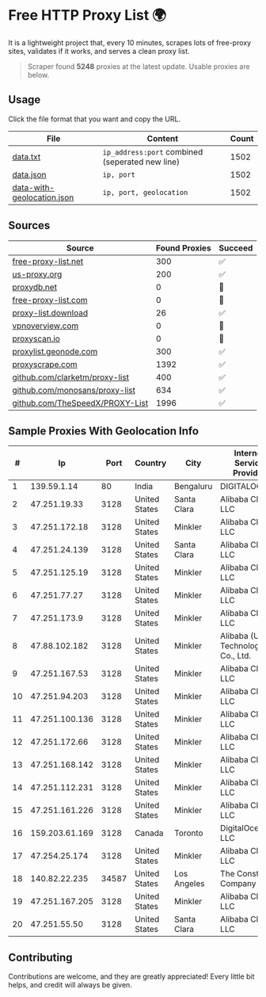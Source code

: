 
# Free HTTP Proxy List 🌍

It is a lightweight project that, every 10 minutes, scrapes lots of free-proxy sites, validates if it works, and serves a clean proxy list.


> Scraper found **5248** proxies at the latest update. Usable proxies are below.

## Usage

Click the file format that you want and copy the URL.


|File|Content|Count|
|----|-------|-----|
|[data.txt](https://raw.githubusercontent.com/themiralay/Proxy-List-World/master/data.txt)|`ip_address:port` combined (seperated new line)|1502|
|[data.json](https://raw.githubusercontent.com/themiralay/Proxy-List-World/master/data.json)|`ip, port`|1502|
|[data-with-geolocation.json](https://raw.githubusercontent.com/themiralay/Proxy-List-World/master/data-with-geolocation.json)|`ip, port, geolocation`|1502|

## Sources

|Source|Found Proxies|Succeed|
|------|-------------|-------|
|[free-proxy-list.net](https://free-proxy-list.net)|300|✅|
|[us-proxy.org](https://www.us-proxy.org)|200|✅|
|[proxydb.net](http://proxydb.net)|0|🚫|
|[free-proxy-list.com](https://free-proxy-list.com/?page=&port=&type%5B%5D=http&type%5B%5D=https&up_time=0&search=Search)|0|🚫|
|[proxy-list.download](https://www.proxy-list.download/HTTP)|26|✅|
|[vpnoverview.com](https://vpnoverview.com/privacy/anonymous-browsing/free-proxy-servers)|0|🚫|
|[proxyscan.io](https://www.proxyscan.io)|0|🚫|
|[proxylist.geonode.com](https://proxylist.geonode.com/api/proxy-list?limit=300&page=1&sort_by=lastChecked&sort_type=desc&protocols=http,https)|300|✅|
|[proxyscrape.com](https://api.proxyscrape.com/v2/?request=displayproxies&protocol=http&timeout=10000&country=all&ssl=all&anonymity=all)|1392|✅|
|[github.com/clarketm/proxy-list](https://raw.githubusercontent.com/clarketm/proxy-list/master/proxy-list-raw.txt)|400|✅|
|[github.com/monosans/proxy-list](https://raw.githubusercontent.com/monosans/proxy-list/main/proxies/http.txt)|634|✅|
|[github.com/TheSpeedX/PROXY-List](https://raw.githubusercontent.com/TheSpeedX/PROXY-List/master/http.txt)|1996|✅|


## Sample Proxies With Geolocation Info

|#|Ip|Port|Country|City|Internet Service Provider|
|-|--|----|-------|----|-------------------------|
|1|139.59.1.14|80|India|Bengaluru|DIGITALOCEAN|
|2|47.251.19.33|3128|United States|Santa Clara|Alibaba Cloud LLC|
|3|47.251.172.18|3128|United States|Minkler|Alibaba Cloud LLC|
|4|47.251.24.139|3128|United States|Santa Clara|Alibaba Cloud LLC|
|5|47.251.125.19|3128|United States|Minkler|Alibaba Cloud LLC|
|6|47.251.77.27|3128|United States|Minkler|Alibaba Cloud LLC|
|7|47.251.173.9|3128|United States|Minkler|Alibaba Cloud LLC|
|8|47.88.102.182|3128|United States|Minkler|Alibaba (US) Technology Co., Ltd.|
|9|47.251.167.53|3128|United States|Minkler|Alibaba Cloud LLC|
|10|47.251.94.203|3128|United States|Minkler|Alibaba Cloud LLC|
|11|47.251.100.136|3128|United States|Minkler|Alibaba Cloud LLC|
|12|47.251.172.66|3128|United States|Minkler|Alibaba Cloud LLC|
|13|47.251.168.142|3128|United States|Minkler|Alibaba Cloud LLC|
|14|47.251.112.231|3128|United States|Minkler|Alibaba Cloud LLC|
|15|47.251.161.226|3128|United States|Minkler|Alibaba Cloud LLC|
|16|159.203.61.169|3128|Canada|Toronto|DigitalOcean, LLC|
|17|47.254.25.174|3128|United States|Minkler|Alibaba Cloud LLC|
|18|140.82.22.235|34587|United States|Los Angeles|The Constant Company|
|19|47.251.167.205|3128|United States|Minkler|Alibaba Cloud LLC|
|20|47.251.55.50|3128|United States|Santa Clara|Alibaba Cloud LLC|



## Contributing

Contributions are welcome, and they are greatly appreciated! Every
little bit helps, and credit will always be given.

